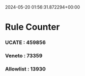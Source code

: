 2024-05-20 01:56:31.872294+00:00
# Rule Counter 
 ### UCATE : 459856

 ### Veneto : 73359

 ### Allowlist : 13930